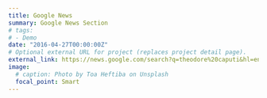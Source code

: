 ```yaml
---
title: Google News
summary: Google News Section
# tags:
# - Demo
date: "2016-04-27T00:00:00Z"
# Optional external URL for project (replaces project detail page).
external_link: https://news.google.com/search?q=theodore%20caputi&hl=en-US&gl=US&ceid=US%3Aen
image:
  # caption: Photo by Toa Heftiba on Unsplash
  focal_point: Smart
---
```

